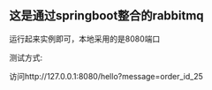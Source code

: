 ## 这是通过springboot整合的rabbitmq

运行起来实例即可，本地采用的是8080端口

测试方式:

访问http://127.0.0.1:8080/hello?message=order_id_25